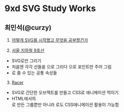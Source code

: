 # 9xd SVG Study Works

## 최민석(@curzy)
1. [어떻게 SVG를 시작했고 무엇을 공부할건가](http://curzy95.tumblr.com/post/155863963256/9xd-svg-%EC%8A%A4%ED%84%B0%EB%94%94-1%EC%A3%BC%EC%B0%A8)

2. [서울 지하철 9호선](http://codepen.io/Curzy/pen/dNvNmW)
  - SVG로만 그리기
  - 처음엔 각각 선들을 <line>으로 그리다 <polyline>으로 포인트만 주어 그림
  - <g>로 줄 수 있는 공통 속성들

3. [Racer](http://codepen.io/Curzy/pen/PWOvqO)
  - SVG로 간단한 오브젝트를 만들고 CSS로 애니메이션 먹이기
  - HTML에서의 <div>로 만든 그룹뿐만 아니라 <g>로도 CSS애니메이션 활용이 가능함

